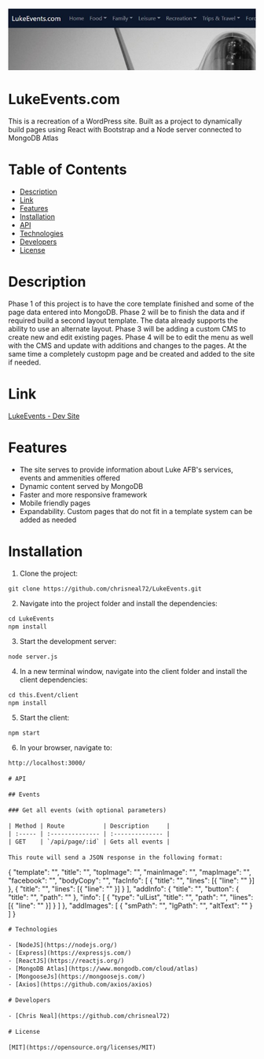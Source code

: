 ![LukeEvents Head](/screenshots/header.jpg)

# LukeEvents.com

This is a recreation of a WordPress site. Built as a project to dynamically build pages using React with Bootstrap and a Node server connected to MongoDB Atlas

# Table of Contents

- [Description](#description)
- [Link](#link)
- [Features](#features)
- [Installation](#installation)
- [API](#api)
- [Technologies](#technologies)
- [Developers](#developers)
- [License](#license)

# Description

Phase 1 of this project is to have the core template finished and some of the page data entered into MongoDB. Phase 2 will be to finish the data and if required build a second layout template. The data already supports the ability to use an alternate layout. Phase 3 will be adding a custom CMS to create new and edit existing pages. Phase 4 will be to edit the menu as well with the CMS and update with additions and changes to the pages. At the same time a completely custopm page and be created and added to the site if needed.

# Link

[LukeEvents - Dev Site](https://thawing-falls-33010.herokuapp.com/)

# Features

- The site serves to provide information about Luke AFB's services, events and ammenities offered
- Dynamic content served by MongoDB
- Faster and more responsive framework
- Mobile friendly pages
- Expandability. Custom pages that do not fit in a template system can be added as needed

# Installation

1. Clone the project:

```
git clone https://github.com/chrisneal72/LukeEvents.git
```

2. Navigate into the project folder and install the dependencies:

```
cd LukeEvents
npm install
```

3. Start the development server:

```
node server.js
```

4. In a new terminal window, navigate into the client folder and install the client dependencies:

```
cd this.Event/client
npm install
```

5. Start the client:

```
npm start
```

6. In your browser, navigate to:

```
http://localhost:3000/

# API

## Events

### Get all events (with optional parameters)

| Method | Route           | Description     |
| :----- | :-------------- | :-------------- |
| GET    | `/api/page/:id` | Gets all events |

This route will send a JSON response in the following format:

```

{
"template": "",
"title": "",
"topImage": "",
"mainImage": "",
"mapImage": "",
"facebook": "",
"bodyCopy": "",
"facInfo": [
{
"title": "",
"lines": [{ "line": "" }]
},
{
"title": "",
"lines": [{ "line": "" }]
}
],
"addInfo": {
"title": "",
"button": {
"title": "",
"path": ""
},
"info": [
{
"type": "ulList",
"title": "",
"path": "",
"lines": [{ "line": "" }]
}
]
},
"addImages": [
{
"smPath": "",
"lgPath": "",
"altText": ""
}
]
}

```
# Technologies

- [NodeJS](https://nodejs.org/)
- [Express](https://expressjs.com/)
- [ReactJS](https://reactjs.org/)
- [MongoDB Atlas](https://www.mongodb.com/cloud/atlas)
- [MongooseJs](https://mongoosejs.com/)
- [Axios](https://github.com/axios/axios)

# Developers

- [Chris Neal](https://github.com/chrisneal72)

# License

[MIT](https://opensource.org/licenses/MIT)
```
